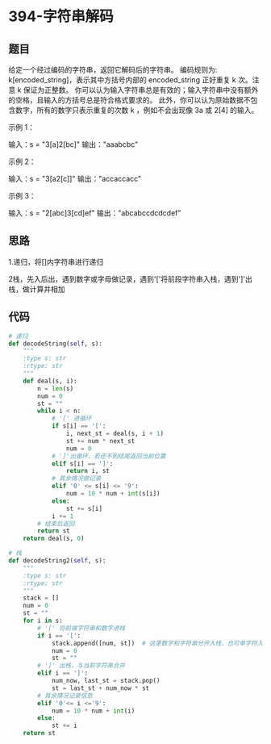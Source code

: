 # 394-字符串解码

## 题目

给定一个经过编码的字符串，返回它解码后的字符串。
编码规则为: k[encoded_string]，表示其中方括号内部的 encoded_string 正好重复 k 次。注意 k 保证为正整数。
你可以认为输入字符串总是有效的；输入字符串中没有额外的空格，且输入的方括号总是符合格式要求的。
此外，你可以认为原始数据不包含数字，所有的数字只表示重复的次数 k ，例如不会出现像 3a 或 2[4] 的输入。

示例 1：

输入：s = "3[a]2[bc]"
输出："aaabcbc"

示例 2：

输入：s = "3[a2[c]]"
输出："accaccacc"

示例 3：

输入：s = "2[abc]3[cd]ef"
输出："abcabccdcdcdef"

## 思路

1.递归，将[]内字符串进行递归

2栈，先入后出，遇到数字或字母做记录，遇到'['将前段字符串入栈，遇到']'出栈，做计算并相加

## 代码
~~~python
# 递归
def decodeString(self, s):
    """
    :type s: str
    :rtype: str
    """
    def deal(s, i):
        n = len(s)
        num = 0
        st = ""
        while i < n:
            # '[' 进循环
            if s[i] == '[':
                i, next_st = deal(s, i + 1)
                st += num * next_st
                num = 0
            # ']'出循环，若还不到结尾返回当前位置
            elif s[i] == ']':
                return i, st
            # 其余情况做记录
            elif '0' <= s[i] <= '9':
                num = 10 * num + int(s[i])
            else:
                st += s[i] 
            i += 1 
        # 结束后返回
        return st
    return deal(s, 0)

# 栈
def decodeString2(self, s):
    """
    :type s: str
    :rtype: str
    """
    stack = []
    num = 0
    st = ""
    for i in s:
        # '[' 将前端字符串和数字进栈
        if i == '[':
            stack.append([num, st])  # 这里数字和字符串分开入栈，也可单字符入栈，总之以栈先入后出原则对应字符串由内而外计算
            num = 0
            st = ""
        # ']' 出栈，与当前字符串合并
        elif i == ']':
            num_now, last_st = stack.pop()
            st = last_st + num_now * st
        # 其余情况记录信息
        elif '0'<= i <='9':
            num = 10 * num + int(i)
        else:
            st += i
    return st
~~~

